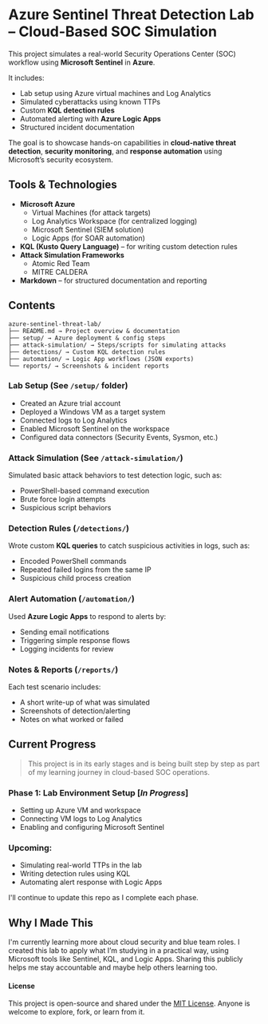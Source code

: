 # Azure Sentinel Threat Detection Lab – Cloud-Based SOC Simulation

This project simulates a real-world Security Operations Center (SOC) workflow using **Microsoft Sentinel** in **Azure**. 

It includes:
- Lab setup using Azure virtual machines and Log Analytics
- Simulated cyberattacks using known TTPs
- Custom **KQL detection rules**
- Automated alerting with **Azure Logic Apps**
- Structured incident documentation

The goal is to showcase hands-on capabilities in **cloud-native threat detection**, **security monitoring**, and **response automation** using Microsoft’s security ecosystem.

## Tools & Technologies

- **Microsoft Azure**
  - Virtual Machines (for attack targets)
  - Log Analytics Workspace (for centralized logging)
  - Microsoft Sentinel (SIEM solution)
  - Logic Apps (for SOAR automation)
- **KQL (Kusto Query Language)** – for writing custom detection rules
- **Attack Simulation Frameworks**
  - Atomic Red Team
  - MITRE CALDERA
- **Markdown** – for structured documentation and reporting

## Contents
```
azure-sentinel-threat-lab/
├── README.md → Project overview & documentation
├── setup/ → Azure deployment & config steps
├── attack-simulation/ → Steps/scripts for simulating attacks
├── detections/ → Custom KQL detection rules
├── automation/ → Logic App workflows (JSON exports)
└── reports/ → Screenshots & incident reports
```

### Lab Setup (See `/setup/` folder)

- Created an Azure trial account
- Deployed a Windows VM as a target system
- Connected logs to Log Analytics
- Enabled Microsoft Sentinel on the workspace
- Configured data connectors (Security Events, Sysmon, etc.)

### Attack Simulation (See `/attack-simulation/`)

Simulated basic attack behaviors to test detection logic, such as:
- PowerShell-based command execution
- Brute force login attempts
- Suspicious script behaviors

### Detection Rules (`/detections/`)

Wrote custom **KQL queries** to catch suspicious activities in logs, such as:
- Encoded PowerShell commands
- Repeated failed logins from the same IP
- Suspicious child process creation

### Alert Automation (`/automation/`)

Used **Azure Logic Apps** to respond to alerts by:
- Sending email notifications
- Triggering simple response flows
- Logging incidents for review

### Notes & Reports (`/reports/`)

Each test scenario includes:
- A short write-up of what was simulated
- Screenshots of detection/alerting
- Notes on what worked or failed

## Current Progress

> This project is in its early stages and is being built step by step as part of my learning journey in cloud-based SOC operations.

### Phase 1: Lab Environment Setup [*In Progress*]
- Setting up Azure VM and workspace
- Connecting VM logs to Log Analytics
- Enabling and configuring Microsoft Sentinel

### Upcoming:
- Simulating real-world TTPs in the lab
- Writing detection rules using KQL
- Automating alert response with Logic Apps

I'll continue to update this repo as I complete each phase.

## Why I Made This

I'm currently learning more about cloud security and blue team roles. I created this lab to apply what I’m studying in a practical way, using Microsoft tools like Sentinel, KQL, and Logic Apps. Sharing this publicly helps me stay accountable and maybe help others learning too.

#### License

This project is open-source and shared under the [MIT License](LICENSE). Anyone is welcome to explore, fork, or learn from it.
